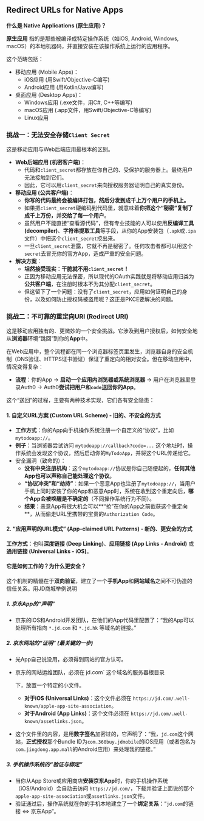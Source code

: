 ## Redirect URLs for Native Apps

**什么是 Native Applications (原生应用)？**

**原生应用** 指的是那些被编译成特定操作系统（如iOS, Android, Windows, macOS）的本地机器码，并直接安装在该操作系统上运行的应用程序。

这个范畴包括：

- 移动应用 (Mobile Apps)：
  - iOS应用 (用Swift/Objective-C编写)
  - Android应用 (用Kotlin/Java编写)
- 桌面应用 (Desktop Apps)：
  - Windows应用 (.exe文件，用C#, C++等编写)
  - macOS应用 (.app文件，用Swift/Objective-C等编写)
  - Linux应用

### 挑战一：无法安全存储`Client Secret`

这是移动应用与Web后端应用最根本的区别。

- **Web后端应用 (机密客户端)**：
  - 代码和`client_secret`都存放在你自己的、受保护的服务器上。最终用户无法接触到它们。
  - 因此，它可以用`client_secret`来向授权服务器证明自己的真实身份。
- **移动应用 (公共客户端)**：
  - **你写的代码最终会被编译打包，然后分发到成千上万个用户的手机上。**
  - 如果把`client_secret`硬编码到代码里，就意味着**你把这个“秘密”复制了成千上万份，并交给了每一个用户**。
  - 虽然用户不能直接“查看源代码”，但有专业技能的人可以使用**反编译工具 (decompiler)**、**字符串提取工具**等手段，从你的App安装包（`.apk`或`.ipa`文件）中把这个`client_secret`挖出来。
  - 一旦`client_secret`泄露，它就不再是秘密了。任何攻击者都可以用这个`secret`去冒充你的官方App，造成严重的安全问题。
- **解决方案**：
  - **坦然接受现实：干脆就不用`client_secret`！**
  - 正因为移动应用无法保密，所以现代的OAuth实践就是将移动应用归类为**公共客户端**，在注册时根本不为其分配`client_secret`。
  - 但这留下了一个问题：没有了`client_secret`，应用如何证明自己的身份，以及如何防止授权码被盗用呢？这正是PKCE要解决的问题。

### 挑战二：不可靠的重定向URI (Redirect URI)

这是移动应用独有的、更微妙的一个安全挑战。它涉及到用户授权后，如何安全地从**浏览器**环境“跳回”到你的**App**中。

在Web应用中，整个流程都在同一个浏览器标签页里发生，浏览器自身的安全机制（DNS验证、HTTPS证书验证）保证了重定向的相对安全。但在移动应用中，情况变得复杂：

- **流程**：你的App -> **启动一个应用内浏览器或系统浏览器** -> 用户在浏览器里登录Auth0 -> Auth0**尝试把用户和`code`送回你的App**。

这个“送回”的过程，主要有两种技术实现，它们各有安全隐患：

#### 1. 自定义URL方案 (Custom URL Scheme) - 旧的、不安全的方式

- **工作方式**：你的App向手机操作系统注册一个自定义的“协议”，比如 `mytodoapp://`。
- **例子**：当浏览器尝试访问 `mytodoapp://callback?code=...` 这个地址时，操作系统会发现这个协议，然后启动你的`MyTodoApp`，并将这个URL传递给它。
- 安全漏洞（致命的）：
  - **没有中央注册机构**：这个`mytodoapp://`协议是你自己随便起的，**任何其他App也可以声称自己能处理这个协议**。
  - **“协议冲突”和“劫持”**：如果一个恶意App也注册了`mytodoapp://`，当用户手机上同时安装了你的App和恶意App时，系统在收到这个重定向后，**哪个App会被唤醒是不确定的**（不同操作系统行为不同）。
  - **结果**：恶意App有很大机会可以**“抢”在你的App之前截获这个重定向**，从而偷走URL里携带的宝贵的`Authorization Code`。

#### 2. “应用声明的URL模式” (App-claimed URL Patterns) - 新的、更安全的方式

**工作方式**：也叫**深度链接 (Deep Linking)**、**应用链接 (App Links - Android)** 或 **通用链接 (Universal Links - iOS)**。

#### 它是如何工作的？为什么更安全？

这个机制的精髓在于**双向验证**，建立了一个**手机App**和**网站域名**之间不可伪造的信任关系。用JD商城举例说明

##### 1. 京东App的“声明”

- 京东的iOS和Android开发团队，在他们的App代码里配置了：“我的App可以处理所有指向 `*.jd.com` 和 `*.jd.hk` 等域名的链接。”

##### 2. 京东网站的“证明” (最关键的一步)

- 光App自己说没用，必须得到网站的官方认可。

- 京东的网站运维团队，必须在 jd.com` 这个域名的服务器根目录

  下，放置一个特定的小文件。

  - **对于iOS (Universal Links)**：这个文件必须在 `https://jd.com/.well-known/apple-app-site-association`。
  - **对于Android (App Links)**：这个文件必须在 `https://jd.com/.well-known/assetlinks.json`。

- 这个文件里的内容，是用**数字签名**加密过的，它声明了：“我，`jd.com`这个网站，**正式授权**那个Bundle ID为`com.360buy.jdmobile`的iOS应用（或者包名为`com.jingdong.app.mall`的Android应用）来处理我的链接。”

##### 3. 手机操作系统的“验证与绑定”

- 当你从App Store或应用商店**安装京东App**时，你的手机操作系统（iOS/Android）会自动去访问 `https://jd.com/`，下载并验证上面说的那个`apple-app-site-association`或`assetlinks.json`文件。
- 验证通过后，操作系统就在你的手机本地建立了一个**绑定关系**：“`jd.com`的链接 <=> 京东App”。